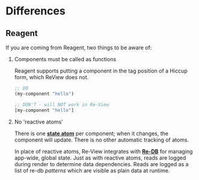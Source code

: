 # Differences

## Reagent

If you are coming from Reagent, two things to be aware of:

1. Components must be called as functions

    Reagent supports putting a component in the tag position of a Hiccup form, which ReView does not.
   
    ```clj
    ;; DO 
    (my-component "hello")
    
    ;; DON'T - will NOT work in Re-View
    [my-component "hello"]
   
    ```
2. No 'reactive atoms'

    There is one **[state atom](getting-started#state-atoms)** per component; when it changes, the component will update. There is no other automatic tracking of atoms.

    In place of reactive atoms, Re-View integrates with **[Re-DB](https://www.github.com/re-view/re-db)** for managing app-wide, global state. Just as with reactive atoms, reads are logged during render to determine data dependencies. Reads are logged as a list of re-db _patterns_ which are visible as plain data at runtime.


